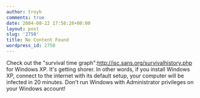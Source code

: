 ```yaml
---
author: troyh
comments: true
date: 2004-08-22 17:58:28+00:00
layout: post
slug: '2750'
title: No Content Found
wordpress_id: 2750
---
```


Check out the "survival time graph":http://isc.sans.org/survivalhistory.php for Windows XP. It's getting shorer. In other words, if you install Windows XP, connect to the internet with its default setup, your computer will be infected in 20 minutes. Don't run Windows with Administrator privileges on your Windows account!
